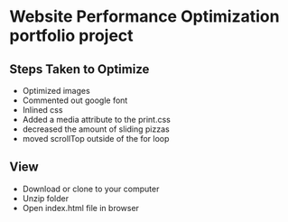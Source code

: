 # Website Performance Optimization portfolio project

## Steps Taken to Optimize 

* Optimized images
* Commented out google font
* Inlined css
* Added a media attribute to the print.css
* decreased the amount of sliding pizzas
* moved scrollTop outside of the for loop

## View

* Download or clone to your computer
* Unzip folder 
* Open index.html file in browser 



